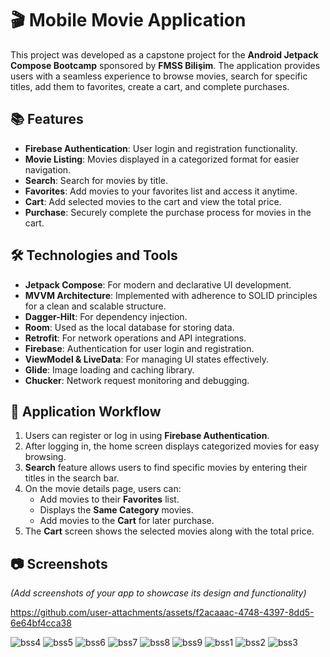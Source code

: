 # 🎬 Mobile Movie Application  

This project was developed as a capstone project for the **Android Jetpack Compose Bootcamp** sponsored by **FMSS Bilişim**. The application provides users with a seamless experience to browse movies, search for specific titles, add them to favorites, create a cart, and complete purchases.  

## 📚 Features  
- **Firebase Authentication**: User login and registration functionality.  
- **Movie Listing**: Movies displayed in a categorized format for easier navigation.  
- **Search**: Search for movies by title.  
- **Favorites**: Add movies to your favorites list and access it anytime.  
- **Cart**: Add selected movies to the cart and view the total price.  
- **Purchase**: Securely complete the purchase process for movies in the cart.  

## 🛠️ Technologies and Tools  
- **Jetpack Compose**: For modern and declarative UI development.  
- **MVVM Architecture**: Implemented with adherence to SOLID principles for a clean and scalable structure.  
- **Dagger-Hilt**: For dependency injection.  
- **Room**: Used as the local database for storing data.  
- **Retrofit**: For network operations and API integrations.  
- **Firebase**: Authentication for user login and registration.  
- **ViewModel & LiveData**: For managing UI states effectively.  
- **Glide**: Image loading and caching library.  
- **Chucker**: Network request monitoring and debugging.  

## 🎯 Application Workflow  
1. Users can register or log in using **Firebase Authentication**.  
2. After logging in, the home screen displays categorized movies for easy browsing.  
3. **Search** feature allows users to find specific movies by entering their titles in the search bar.  
4. On the movie details page, users can:  
   - Add movies to their **Favorites** list.
   - Displays the **Same Category** movies.
   - Add movies to the **Cart** for later purchase.  
5. The **Cart** screen shows the selected movies along with the total price.  
 

## 📷 Screenshots  
*(Add screenshots of your app to showcase its design and functionality)*  


https://github.com/user-attachments/assets/f2acaaac-4748-4397-8dd5-6e64bf4cca38

![bss4](https://github.com/user-attachments/assets/cc50194d-5c66-4f38-9a11-7c20de7f2a18)
![bss5](https://github.com/user-attachments/assets/4e251864-49aa-43fd-812b-bbf40aac0680)
![bss6](https://github.com/user-attachments/assets/5d48701a-07ab-4946-84c9-397fdba5bef0)
![bss7](https://github.com/user-attachments/assets/bc50e03c-3e4b-4439-8ed4-d35d5139f48e)
![bss8](https://github.com/user-attachments/assets/5e7c0b23-bbac-496f-ace6-3f1af1187974)
![bss9](https://github.com/user-attachments/assets/4d3c3b17-dc37-492f-b76b-2a596765b978)
![bss1](https://github.com/user-attachments/assets/90b9e381-7192-4838-b6c1-b1aa97083ea8)
![bss2](https://github.com/user-attachments/assets/96c967b9-cc03-4ecd-b4fe-2b7303d8fd42)
![bss3](https://github.com/user-attachments/assets/fd26b354-eb87-4a0e-9b24-85deeb23aa4d)
